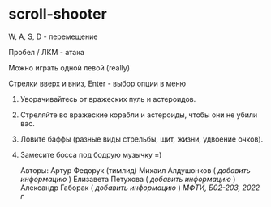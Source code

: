 # scroll-shooter
 
W, A, S, D - перемещение

Пробел / ЛКМ - атака

Можно играть одной левой (really)

Стрелки вверх и вниз, Enter - выбор опции в меню

1. Уворачивайтесь от вражеских пуль и астероидов.
2. Стреляйте во вражеские корабли и астероиды, чтобы они не убили вас.
3. Ловите баффы (разные виды стрельбы, щит, жизни, удвоение очков).
4. Замесите босса под бодрую музычку =)


    Авторы:
    Артур Федорук (тимлид)
    Михаил Алдушонков ( *добавить информацию* )
    Елизавета Петухова ( *добавить информацию* )
    Александр Габорак ( *добавить информацию* )
*МФТИ, Б02-203, 2022 г*
